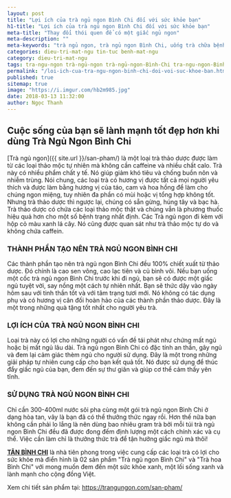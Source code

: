 ```yaml
---
layout: post
title: "Lợi ích của trà ngủ ngon Bình Chi đối với sức khỏe bạn"
h1-title: "Lợi ích của trà ngủ ngon Bình Chi đối với sức khỏe bạn"
meta-title: "Thay đổi thói quen để có một giấc ngủ ngon"
meta-description: ""
meta-keywords: "trà ngủ ngon, trà ngủ ngon Bình Chi, uống trà chữa bệnh mất ngủ, ngủ trưa khoa học"
categories: dieu-tri-mat-ngu tin-tuc benh-mat-ngu
category: dieu-tri-mat-ngu
tags: tra-ngu-ngon trà-ngủ-ngon trà-ngủ-ngon-Bình-Chi tra-ngu-ngon-Binh-Chi thoi-quen-xau
permalink: "/loi-ich-cua-tra-ngu-ngon-binh-chi-doi-voi-suc-khoe-ban.html"
published: true
sitemap: true
image: "https://i.imgur.com/hb2m985.jpg"
date: 2018-03-13 11:32:00
author: Ngọc Thanh
---
```


## Cuộc sống của bạn sẽ lành mạnh tốt đẹp hơn khi dùng Trà Ngủ Ngon Bình Chi

[Trà ngủ ngon]({{ site.url }}/san-pham/) là một loại trà thảo dược được làm từ các loại thảo mộc tự nhiên mà không cần caffeine và nhiều chất calo. Trà này có nhiều phẩm chất y tế. Nó giúp giảm khó tiêu và chống buồn nôn và nhiễm trùng. Nói chung, các loại trà có hương vị được tất cả mọi người yêu thích và được làm bằng hương vị của táo, cam và hoa hồng để làm cho chúng ngon miệng, tuy nhiên đa phần có mùi hoặc vị tổng hợp không tốt. Nhưng trà thảo dược thì ngược lại, chúng có sẵn gừng, húng tây và bạc hà. Trà thảo dược có chứa các loại thảo mộc thật và chúng vẫn là phương thuốc hiệu quả hơn cho một số bệnh trạng nhất định. Các Trà ngủ ngon đi kèm với hộp cỏ màu xanh lá cây. Nó cũng được quan sát như trà thảo mộc tự do và không chứa caffein. 

### THÀNH PHẦN TẠO NÊN TRÀ NGỦ NGON BÌNH CHI

Các thành phần tạo nên trà ngủ ngon Bình Chi đều 100% chiết xuất từ thảo dược. Đó chính là cao sen vông, cao lạc tiên và củ bình vôi. Nếu bạn uống một cốc trà ngủ ngon Bình Chi trước khi đi ngủ, bạn sẽ có được một giấc ngủ tuyệt vời, say nồng một cách tự nhiên nhất. Bạn sẽ thức dậy vào ngày hôm sau với tinh thần tốt và với tâm trạng tươi mới. Nó không có tác dụng phụ và có hương vị cân đối hoàn hảo của các thành phần thảo dược. Đây là một trong những quà tặng tốt nhất cho người yêu trà. 

### LỢI ÍCH CỦA TRÀ NGỦ NGON BÌNH CHI

Loại trà này có lợi cho những người có vấn đề tái phát như chứng mất ngủ hoặc bị mất ngủ lâu dài. Trà ngủ ngon Bình Chi có đặc tính an thần, gây ngủ và đem lại cảm giác thèm ngủ cho người sử dụng. Đây là một trong những giải pháp tự nhiên cung cấp cho bạn kết quả tốt. Nó được sử dụng để thúc đẩy giấc ngủ của bạn, đem đến sự thư giãn và giúp cơ thể cảm thấy yên tĩnh. 

### SỬ DỤNG TRÀ NGỦ NGON BÌNH CHI

Chỉ cần 300-400ml nước sôi pha cùng một gói trà ngủ ngon Bình Chi ở dạng hòa tan, vây là bạn đã có thể thưởng thức ngay rồi. Hơn thế nữa bạn không cần phải lo lắng là nên dùng bao nhiêu gram trà bởi mỗi túi trà ngủ ngon Bình Chi đều đã được đong đếm định lượng một cách chính xác và cụ thể. Việc cần làm chỉ là thưởng thức trà để tận hưởng giấc ngủ mà thôi!

**[TÂN BÌNH CHI](https://tanbinhchi.vn/)** là nhà tiên phong trong việc cung cấp các loại trà có lợi cho sức khỏe mà điển hình là 02 sản phẩm "Trà ngủ ngon Bình Chi" và "Trà hoa Bình Chi" với mong muốn đem đến một sức khỏe xanh, một lối sống xanh và lành mạnh cho cộng đồng Việt.

Xem chi tiết sản phẩm tại: https://trangungon.com/san-pham/